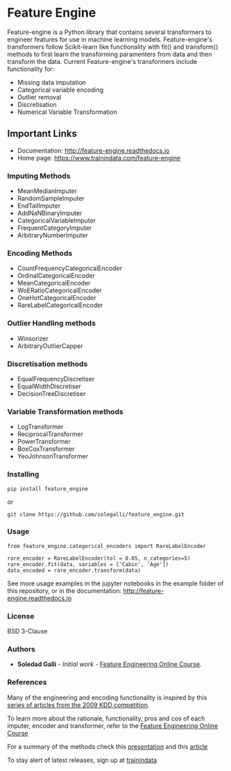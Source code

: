 # Feature Engine

Feature-engine is a Python library that contains several transformers to engineer features for use in machine learning models. Feature-engine's transformers follow Scikit-learn like functionality with fit() and transform() methods to first learn the transforming paramenters from data and then transform the data.
Current Feature-engine's transformers include functionality for:

* Missing data imputation
* Categorical variable encoding
* Outlier removal
* Discretisation
* Numerical Variable Transformation

## Important Links

* Documentation: http://feature-engine.readthedocs.io
* Home page: https://www.trainindata.com/feature-engine

### Imputing Methods

* MeanMedianImputer
* RandomSampleImputer
* EndTailImputer
* AddNaNBinaryImputer
* CategoricalVariableImputer
* FrequentCategoryImputer
* ArbitraryNumberImputer

### Encoding Methods
* CountFrequencyCategoricalEncoder
* OrdinalCategoricalEncoder 
* MeanCategoricalEncoder
* WoERatioCategoricalEncoder
* OneHotCategoricalEncoder
* RareLabelCategoricalEncoder

### Outlier Handling methods
* Winsorizer
* ArbitraryOutlierCapper

### Discretisation methods
* EqualFrequencyDiscretiser
* EqualWidthDiscretiser
* DecisionTreeDiscretiser

### Variable Transformation methods
* LogTransformer
* ReciprocalTransformer
* PowerTransformer
* BoxCoxTransformer
* YeoJohnsonTransformer

### Installing

```
pip install feature_engine
```
or

```
git clone https://github.com/solegalli/feature_engine.git
```

### Usage

```
from feature_engine.categorical_encoders import RareLabelEncoder

rare_encoder = RareLabelEncoder(tol = 0.05, n_categories=5)
rare_encoder.fit(data, variables = ['Cabin', 'Age'])
data_encoded = rare_encoder.transform(data)
```

See more usage examples in the jupyter notebooks in the example folder of this repository, or in the documentation: http://feature-engine.readthedocs.io

### License

BSD 3-Clause

### Authors

* **Soledad Galli** - *Initial work* - [Feature Engineering Online Course](https://www.udemy.com/feature-engineering-for-machine-learning/?couponCode=FEATENGREPO).


### References

Many of the engineering and encoding functionality is inspired by this [series of articles from the 2009 KDD competition](http://www.mtome.com/Publications/CiML/CiML-v3-book.pdf).

To learn more about the rationale, functionality, pros and cos of each imputer, encoder and transformer, refer to the [Feature Engineering Online Course](https://www.udemy.com/feature-engineering-for-machine-learning/?couponCode=FEATENGREPO)

For a summary of the methods check this [presentation](https://speakerdeck.com/solegalli/engineering-and-selecting-features-for-machine-learning) and this [article](https://www.trainindata.com/post/feature-engineering-comprehensive-overview)

To stay alert of latest releases, sign up at [trainindata](https://www.trainindata.com)